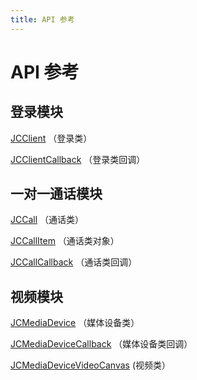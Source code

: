 ```yaml
---
title: API 参考
---
```

# API 参考

## 登录模块

[JCClient](https://developer.juphoon.com/portal/reference/V2.1/ios/Classes/JCClient.html)
（登录类）

[JCClientCallback](https://developer.juphoon.com/portal/reference/V2.1/ios/Protocols/JCClientCallback.html)
（登录类回调）

## 一对一通话模块

[JCCall](https://developer.juphoon.com/portal/reference/V2.1/ios/Classes/JCCall.html)
（通话类）

[JCCallItem](https://developer.juphoon.com/portal/reference/V2.1/ios/Classes/JCCallItem.html)
（通话类对象）

[JCCallCallback](https://developer.juphoon.com/portal/reference/V2.1/ios/Protocols/JCCallCallback.html)
（通话类回调）

## 视频模块

[JCMediaDevice](https://developer.juphoon.com/portal/reference/V2.1/ios/Classes/JCMediaDevice.html)
（媒体设备类）

[JCMediaDeviceCallback](https://developer.juphoon.com/portal/reference/V2.1/ios/Protocols/JCMediaDeviceCallback.html)
（媒体设备类回调）

[JCMediaDeviceVideoCanvas](https://developer.juphoon.com/portal/reference/V2.1/ios/Classes/JCMediaDeviceVideoCanvas.html)
(视频类）
